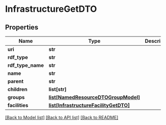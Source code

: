 # InfrastructureGetDTO

## Properties
Name | Type | Description | Notes
------------ | ------------- | ------------- | -------------
**uri** | **str** |  | [optional] 
**rdf_type** | **str** |  | [optional] 
**rdf_type_name** | **str** |  | [optional] 
**name** | **str** |  | [optional] 
**parent** | **str** |  | [optional] 
**children** | **list[str]** |  | [optional] 
**groups** | [**list[NamedResourceDTOGroupModel]**](NamedResourceDTOGroupModel.md) |  | [optional] 
**facilities** | [**list[InfrastructureFacilityGetDTO]**](InfrastructureFacilityGetDTO.md) |  | [optional] 

[[Back to Model list]](../README.md#documentation-for-models) [[Back to API list]](../README.md#documentation-for-api-endpoints) [[Back to README]](../README.md)


